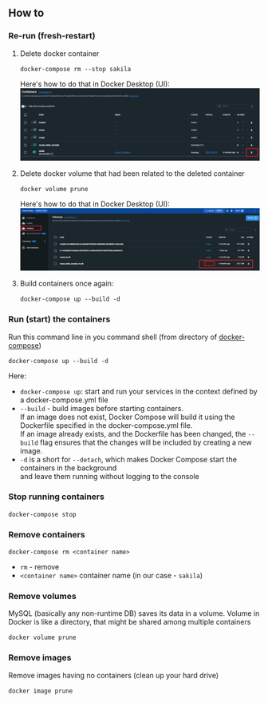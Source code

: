 ## How to

### Re-run (fresh-restart)


1. Delete docker container
    ```shell
    docker-compose rm --stop sakila
    ```
   Here's how to do that in Docker Desktop (UI):
   ![How to delete a container](./images/deleteDockerContainer.jpg)

2. Delete docker volume that had been related to the deleted container
   ```shell
   docker volume prune
   ```
   Here's how to do that in Docker Desktop (UI):
   ![How to delete a container](./images/deleteUnusedVolume.jpg)

3. Build containers once again:
   ```shell
   docker-compose up --build -d
   ```

### Run (start) the containers
Run this command line in you command shell (from directory of [docker-compose](./docker-compose.yaml))
```shell
docker-compose up --build -d
```
Here:
- `docker-compose up`: start and run your services in the context defined by a docker-compose.yml file
- `--build` - build images before starting containers.\
  If an image does not exist, Docker Compose will build it using the Dockerfile specified in the docker-compose.yml file.\
  If an image already exists, and the Dockerfile has been changed, the `--build` flag ensures
  that the changes will be included by creating a new image.
- `-d` is a short for `--detach`, which makes Docker Compose start the containers in the background\
  and leave them running without logging to the console

### Stop running containers
```shell
docker-compose stop
```

### Remove containers
```shell
docker-compose rm <container name>
```
- `rm` - remove
- `<container name>` container name (in our case - `sakila`)

### Remove volumes
MySQL (basically any non-runtime DB) saves its data in a volume.
Volume in Docker is like a directory, that might be shared among multiple containers
```shell
docker volume prune
```

### Remove images
Remove images having no containers (clean up your hard drive)
```shell
docker image prune
```
